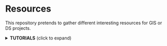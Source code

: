 # Resources
This repository pretends to gather different interesting resources for GIS or DS projects.

<details>
  <summary><b>TUTORIALS</b> (click to expand)</summary>

<!-- toc -->
| Nº  | Topic                   |Title                                     |Description |
| --: | :----------------------- |:----------------------------------------|:-------------|
|   1 | General Cartography |[How to make a beautiful map](https://medium.com/@borism/how-to-make-a-beautiful-map-6d6776a20a48)|General tips about projections, tools, data, typography... by Boris Müller|
|   2 | Relief maps |[Shaded Relief Tutorials](http://www.shadedrelief.com/tutorials.html)|Different tutorials about making shaded relief maps |
|   3 | Relief maps |[Relief Shading](http://www.reliefshading.com/)|Relief shadding tips. Last update 2014, I think|
|   4 | QGIS |[Globe Projections and Insets in QGIS](http://www.statsmapsnpix.com/2019/09/globe-projections-and-insets-in-qgis.html?m=1)|- How to create Globe Projections by Stats, Maps n Pix|
|   5 | Animated maps QGIS |[How to create an animation map using open source software](https://www.geodose.com/2019/11/how-to-create-animation-map.html?m=1)|How to  create animated maps in QGis using MMQGIS and GIMP|
|   6 | 3D DEM QGIS |[3D DEM Visualization in QGIS](https://opengislab.com/blog/2018/3/20/3d-dem-visualization-in-qgis-30?format=amp)|3D DEM visualization in QGIS - open.gis.lab|
|   7 | Tutorials |[open.gis.lab](https://opengislab.com/)|Interesting "Gis-lab" with different tutorials|
<!-- tocstop -->

</details>
